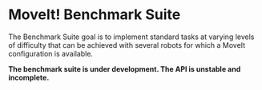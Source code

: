 # MoveIt! Benchmark Suite

The Benchmark Suite goal is to implement standard tasks at varying levels of difficulty that can be achieved with several robots for which a MoveIt configuration is available.

**The benchmark suite is under development. The API is unstable and incomplete.**
